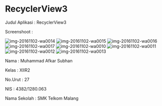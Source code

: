 # RecyclerView3


Judul Aplikasi : RecyclerView3

Screenshoot :

![img-20161102-wa0014](https://cloud.githubusercontent.com/assets/15699471/19921473/a6c90064-a110-11e6-8ba9-5884ec2f89b2.jpg)
![img-20161102-wa0015](https://cloud.githubusercontent.com/assets/15699471/19921476/a6cfa220-a110-11e6-8633-4987e0bc114c.jpg)
![img-20161102-wa0016](https://cloud.githubusercontent.com/assets/15699471/19921475/a6ccf21e-a110-11e6-81cc-fb2659f1f6de.jpg)
![img-20161102-wa0017](https://cloud.githubusercontent.com/assets/15699471/19921474/a6ccc46a-a110-11e6-95de-05c621db9a0a.jpg)
![img-20161102-wa0010](https://cloud.githubusercontent.com/assets/15699471/19921477/a6d8378c-a110-11e6-9d53-4a28d1cc3c7f.jpg)
![img-20161102-wa0011](https://cloud.githubusercontent.com/assets/15699471/19921478/a6db78d4-a110-11e6-8fa0-e6010594e10e.jpg)
![img-20161102-wa0012](https://cloud.githubusercontent.com/assets/15699471/19921479/a6f65398-a110-11e6-966b-45ab6309c841.jpg)
![img-20161102-wa0013](https://cloud.githubusercontent.com/assets/15699471/19921480/a6fdca42-a110-11e6-9cb9-6220fc88136b.jpg)


Nama : Muhammad Afkar Subhan

Kelas : XIIR2

No.Urut : 27

NIS : 4382/1280.063

Nama Sekolah : SMK Telkom Malang
